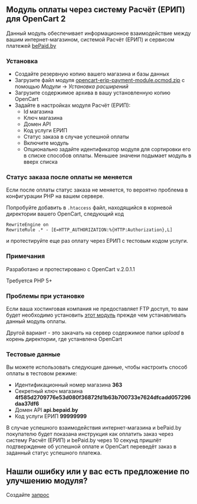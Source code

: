 ## Модуль оплаты через систему Расчёт (ЕРИП) для OpenCart 2

Данный модуль обеспечивает информационное взаимодействие между вашим интернет-магазином, системой Расчёт (ЕРИП) и сервисом платежей [bePaid.by](https://bepaid.by)

### Установка

* Создайте резервную копию вашего магазина и базы данных
* Загрузите файл модуля [opencart-erip-payment-module.ocmod.zip](https://github.com/beGateway/opencart-2-erip-payment-module/raw/master/opencart-erip-payment-module.ocmod.zip) с помощью _Модули_ -> _Установка расширений_
* Загрузите содержимое архива в вашу установленную копию OpenCart
* Задайте в настройках модуля Расчёт (ЕРИП):
  * Id магазина
  * Ключ магазина
  * Домен API
  * Код услуги ЕРИП
  * Статус заказа в случае успешной оплаты
  * Включите модуль
  * Опционально задайте идентификатор модуля для сортировки его в списке способов оплаты. Меньшее значени подымает модуль в вверх списка

### Статус заказа после оплаты не меняется

Если после оплаты статус заказа не меняется, то вероятно проблема в конфигурации PHP на вашем сервере.

Попробуйте добавить в `.htaccess` файл, находящийся в корневой директории вашего OpenCart, следующий код

```
RewriteEngine on
RewriteRule .* - [E=HTTP_AUTHORIZATION:%{HTTP:Authorization},L]
```
и протестируйте еще раз оплату через ЕРИП с тестовым кодом услуги.

### Примечания

Разработано и протестировано с OpenCart v.2.0.1.1

Требуется PHP 5+

### Проблемы при установке

Если ваша хостинговая компания не предоставляет FTP доступ, то вам будет необходимо установить
[этот модуль](http://www.opencart.com/index.php?route=extension/extension/info&extension_id=18892) прежде чем устанавливать данный модуль оплаты.

Другой вариант - это закачать на сервер содержимое папки _upload_ в корень директoрии, где устанвлена OpenCart

### Тестовые данные

Вы можете использовать следующие данные, чтобы настроить способ оплаты в
тестовом режиме:

  * Идентификационный номер магазина __363__
  * Секретный ключ магазина __4f585d2709776e53d080f36872fd1b63b700733e7624dfcadd057296daa37df6__
  * Домен API __api.bepaid.by__
  * Код услуги ЕРИП __99999999__

В случае успешного взаимодействия интернет-магазина и bePaid.by покупателю будет показана инструкция как оплатить заказ через систему Расчёт (ЕРИП) и bePaid.by через 10 секунд пришлёт подтверждение об успешной оплате и OpenCart переведёт заказ в заданный статус успешного платежа.

## Нашли ошибку или у вас есть предложение по улучшению модуля?

Создайте [запрос](https://github.com/beGateway/opencart-erip-payment-module/issues/new)
